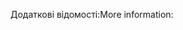 <span data-ttu-id="b2bf1-101">Додаткові відомості:</span><span class="sxs-lookup"><span data-stu-id="b2bf1-101">More information:</span></span>